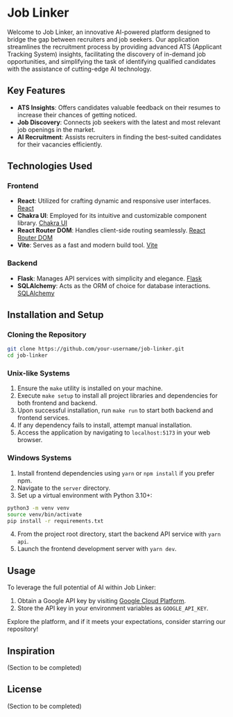 # Job Linker

Welcome to Job Linker, an innovative AI-powered platform designed to bridge the gap between recruiters and job seekers. Our application streamlines the recruitment process by providing advanced ATS (Applicant Tracking System) insights, facilitating the discovery of in-demand job opportunities, and simplifying the task of identifying qualified candidates with the assistance of cutting-edge AI technology.

## Key Features

- **ATS Insights**: Offers candidates valuable feedback on their resumes to increase their chances of getting noticed.
- **Job Discovery**: Connects job seekers with the latest and most relevant job openings in the market.
- **AI Recruitment**: Assists recruiters in finding the best-suited candidates for their vacancies efficiently.

## Technologies Used

### Frontend

- **React**: Utilized for crafting dynamic and responsive user interfaces. [React](https://react.dev/)
- **Chakra UI**: Employed for its intuitive and customizable component library. [Chakra UI](https://v2.chakra-ui.com/getting-started)
- **React Router DOM**: Handles client-side routing seamlessly. [React Router DOM](https://reactrouter.com/en/main/start/overview)
- **Vite**: Serves as a fast and modern build tool. [Vite](https://vitejs.dev/guide/)

### Backend

- **Flask**: Manages API services with simplicity and elegance. [Flask](https://flask.palletsprojects.com/en/3.0.x/)
- **SQLAlchemy**: Acts as the ORM of choice for database interactions. [SQLAlchemy](https://www.sqlalchemy.org/)

## Installation and Setup

### Cloning the Repository

```bash
git clone https://github.com/your-username/job-linker.git
cd job-linker
```

### Unix-like Systems

1. Ensure the `make` utility is installed on your machine.
2. Execute `make setup` to install all project libraries and dependencies for both frontend and backend.
3. Upon successful installation, run `make run` to start both backend and frontend services.
4. If any dependency fails to install, attempt manual installation.
5. Access the application by navigating to `localhost:5173` in your web browser.

### Windows Systems

1. Install frontend dependencies using `yarn` or `npm install` if you prefer npm.
2. Navigate to the `server` directory.
3. Set up a virtual environment with Python 3.10+:

```bash
python3 -m venv venv
source venv/bin/activate
pip install -r requirements.txt
```

4. From the project root directory, start the backend API service with `yarn api`.
5. Launch the frontend development server with `yarn dev`.

## Usage

To leverage the full potential of AI within Job Linker:

1. Obtain a Google API key by visiting [Google Cloud Platform](https://aistudio.google.com/app/apikey).
2. Store the API key in your environment variables as `GOOGLE_API_KEY`.

Explore the platform, and if it meets your expectations, consider starring our repository!

## Inspiration

(Section to be completed)

## License

(Section to be completed)
